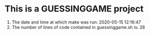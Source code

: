 # This is a GUESSINGGAME project

1. The date and time at which make was run:
2020-05-15 12:16:47
2. The number of lines of code contained in guessinggame.sh is:
28


